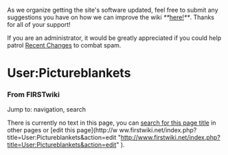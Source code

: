 As we organize getting the site's software updated, feel free to submit any
suggestions you have on how we can improve the wiki
_**_[here!](/index.php/User:Hallry/Suggestions "User:Hallry/Suggestions"
)_**_. Thanks for all of your support!

If you are an administrator, it would be greatly appreciated if you could help
patrol [Recent Changes](/index.php/Special:Recentchanges
"Special:Recentchanges" ) to combat spam.

# User:Pictureblankets

### From FIRSTwiki

Jump to: navigation, search

There is currently no text in this page, you can [search for this page
title](/index.php/Special:Search/Pictureblankets
"Special:Search/Pictureblankets" ) in other pages or [edit this page](http://w
ww.firstwiki.net/index.php?title=User:Pictureblankets&action=edit
"http://www.firstwiki.net/index.php?title=User:Pictureblankets&action=edit" ).

